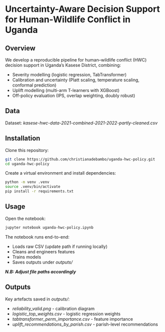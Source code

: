 # Uncertainty-Aware Decision Support for Human-Wildlife Conflict in Uganda

## Overview

We develop a reproducible pipeline for human–wildlife conflict (HWC) decision support in Uganda’s Kasese District, combining:

- Severity modelling (logistic regression, TabTransformer)  
- Calibration and uncertainty (Platt scaling, temperature scaling, conformal prediction)  
- Uplift modelling (multi-arm T-learners with XGBoost)  
- Off-policy evaluation (IPS, overlap weighting, doubly robust)  

## Data

Dataset: _kasese-hwc-data-2021-combined-2021-2022-partly-cleaned.csv_

## Installation

Clone this repository:
```bash
git clone https://github.com/christianadebambo/uganda-hwc-policy.git
cd uganda-hwc-policy
```

Create a virtual environment and install dependencies:

```bash
python -m venv .venv
source .venv/bin/activate
pip install -r requirements.txt
```

## Usage

Open the notebook:
```bash
jupyter notebook uganda-hwc-policy.ipynb
```

The notebook runs end-to-end:
- Loads raw CSV (update path if running locally)
- Cleans and engineers features
- Trains models
- Saves outputs under _outputs/_
  
_**N.B: Adjust file paths accordingly**_

## Outputs
Key artefacts saved in _outputs/_:
- _reliability_valid.png_ - calibration diagram
- _logistic_top_weights.csv_ - logistic regression weights
- _tabtransformer_perm_importance.csv_ - feature importance
- _uplift_recommendations_by_parish.csv_ - parish-level recommendations
